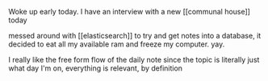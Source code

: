 Woke up early today. I have an interview with a new [[communal house]] today

messed around with [[elasticsearch]] to try and get notes into a database, it decided to eat all my available ram and freeze my computer. yay.

I really like the free form flow of the daily note since the topic is literally just what day I'm on, everything is relevant, by definition



